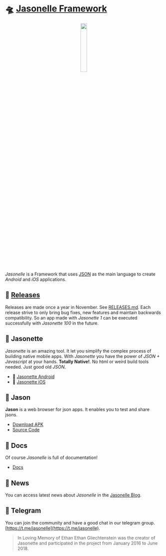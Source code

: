 # 🛸 [Jasonelle Framework](https://jasonelle.com)

<center><img src="https://user-images.githubusercontent.com/292738/69905238-80c70880-138f-11ea-8834-9335ef725ef9.png" style="width:20%;height:auto;"></center>

*Jasonelle* is a Framework that uses [JSON](https://www.json.org/) as the main language
to create *Android* and *iOS* applications.

## 📅 [Releases](RELEASES.md)

Releases are made once a year in November. See [RELEASES.md](RELEASES.md). Each release strive
to only bring bug fixes, new features and maintain backwards compatibility. So an app made
with *Jasonette 1* can be executed successfully with *Jasonette 100* in the future.

## 📱 Jasonette

*Jasonette* is an amazing tool. It let you simplify the complex process of
building native mobile apps. With *Jasonette* you have the power of *JSON + Javascript*
at your hands. **Totally Native!**. No html or weird build tools needed. Just
good old *JSON*.

- 🤖 [Jasonette Android](https://github.com/jasonelle/jasonette-android)
- 🍎 [Jasonette iOS](https://github.com/jasonelle/jasonette-ios)

## 🌟 Jason

**Jason** is a web browser for json apps. It enables you to test and share
jsons.

- [Download APK](https://github.com/jasonelle/jasonelle/releases)
- [Source Code](https://github.com/jasonelle/docs/tree/develop/examples/jasonette/apps/jason-app)

## 📝 Docs

Of course *Jasonelle* is full of documentation!

- [Docs](https://github.com/jasonelle/docs)

## 📰 News

You can access latest news about *Jasonelle* in the [Jasonelle Blog](https://jasonelle.com/blog/).

## 💬 Telegram

You can join the community and have a good chat in our telegram group.
[https://t.me/jasonelle](https://t.me/jasonelle).


> In Loving Memory of Ethan
> Ethan Gliechtenstein was the creator of Jasonette and participated in the project
> from January 2016 to June 2018.